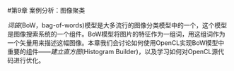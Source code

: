 #第9章 案例分析：图像聚类

*词袋*(BoW，bag-of-words)模型是大多流行的图像分类模型中的一个，这个模型是图像搜索系统的一个组件。BoW模型将图片的特征作为一组词，用这组词作为一个矢量用来描述这幅图像。本章我们会讨论如何使用OpenCL实现BoW模型中重要的组件——*建立直方图*(Histogram Builder)，以及学习如何对OpenCL源代码进行优化。
